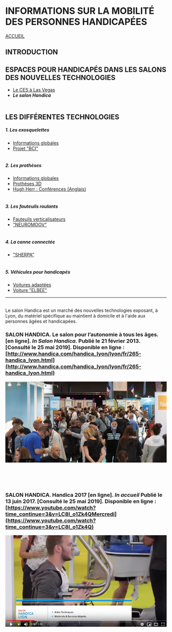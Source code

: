 # INFORMATIONS SUR LA MOBILITÉ DES PERSONNES HANDICAPÉES  
[ACCUEIL](index.md)
## INTRODUCTION  

## ESPACES POUR HANDICAPÉS DANS LES SALONS DES NOUVELLES TECHNOLOGIES 
* [Le CES à Las Vegas](ces.md)
* **_Le salon Handica_**
<br/> <br/> 
## LES DIFFÉRENTES TECHNOLOGIES
##### 1. Les exosquelettes 
- [Informations globales](exoprésent.md)
- [Projet "BCI"](BCI.md)
<br/><br/>
##### 2. Les prothèses
- [Informations globales](Prothèseinfo.md)
- [Prothèses 3D](Prothèse3D.md)
- [Hugh Herr : Conférences (Anglais)](Hughvidéo.md)
<br/><br/>
##### 3. Les fauteuils roulants
- [Fauteuils verticalisateurs](FauteuilVertical.md)
- ["NEUROMOOV"](Neuromoov.md)
<br/><br/>
##### 4. La canne connectée
- ["SHERPA"](Canneconnectée.md)
<br/><br/>
##### 5. Véhicules pour handicapés
- [Voitures adaptées](Voitureadaptée.md)
- [Voiture "ELBEE"](Elbee.md)

----------------------------------------------------------
<br/>
Le salon Handica est un marché des nouvelles technologies exposant, à Lyon, du matériel spécifique au maintient à domicile et à l'aide aux personnes âgées et handicapées.


<br/>

### SALON HANDICA. Le salon pour l’autonomie à tous les âges. [en ligne]. _In Salon Handica_. Publié le 21 février 2013. [Consulté le 25 mai 2019]. Disponible en ligne : [http://www.handica.com/handica_lyon/lyon/fr/265-handica_lyon.html](http://www.handica.com/handica_lyon/lyon/fr/265-handica_lyon.html)
![handica](images/handicaphoto.PNG "handica")

<br/><br/><br/>

### SALON HANDICA. Handica 2017 [en ligne]. _In accueil_ Publié le 13 juin 2017. [Consulté le 25 mai 2019]. Disponible en ligne : [https://www.youtube.com/watch?time_continue=3&v=LC8I_o1Zk4QMercredi](https://www.youtube.com/watch?time_continue=3&v=LC8I_o1Zk4Q) 
![handica](images/handicaphoto1.PNG "le salon handica")


